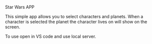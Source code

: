 Star Wars APP

This simple app allows you to select characters and planets. When a character is selected the planet the character lives on will show on the screen. 

To use open in VS code and use local server.
